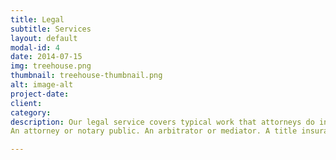 ```yaml
---
title: Legal
subtitle: Services
layout: default
modal-id: 4
date: 2014-07-15
img: treehouse.png
thumbnail: treehouse-thumbnail.png
alt: image-alt
project-date: 
client: 
category: 
description: Our legal service covers typical work that attorneys do in the modern practice of law and can include services listed below.
An attorney or notary public. An arbitrator or mediator. A title insurance agent. An administrator, conservator, executor, guardian, trustee, receiver, or in any similar court appointed fiduciary capacity. An author of legal research papers, including CLE, where remuneration is less that or equal to $25,000. As a member of a bar association or other legal or attorney related ethics, peer review, accreditation, licensing or similar board, committee or organization.

---
```

